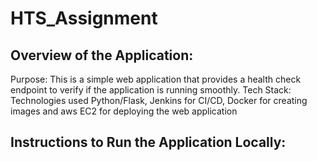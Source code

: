 # HTS_Assignment
## Overview of the Application:
Purpose: This is a simple web application that provides a health check endpoint to verify if the application is running smoothly.
Tech Stack: Technologies used Python/Flask, Jenkins for CI/CD, Docker for creating images and aws EC2 for deploying the web application
## Instructions to Run the Application Locally:
